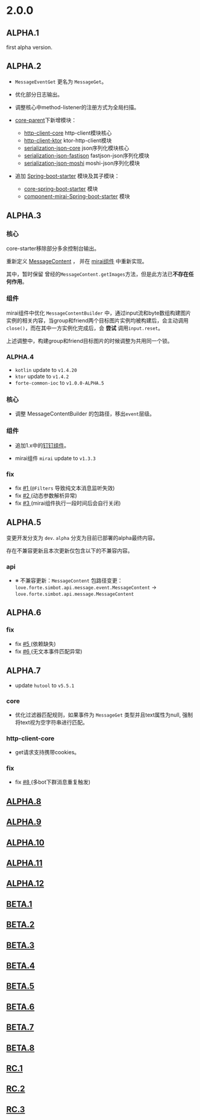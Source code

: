 # 2.0.0
## ALPHA.1
first alpha version.


## ALPHA.2
- `MessageEventGet` 更名为 `MessageGet`。

- 优化部分日志输出。
- 调整核心中method-listener的注册方式为全局扫描。

- [core-parent](./core-parent)下新增模块：
    - [http-client-core](./http/client-core) http-client模块核心
    - [http-client-ktor](./http/client-ktor) ktor-http-client模块
    - [serialization-json-core](./serialization/json-core) json序列化模块核心
    - [serialization-json-fastjson](./serialization/json-fastjson) fastjson-json序列化模块
    - [serialization-json-moshi](./serialization/json-moshi) moshi-json序列化模块

- 追加 [Spring-boot-starter](./spring-boot-starter) 模块及其子模块：
    - [core-spring-boot-starter](./spring-boot-starter/core-spring-boot-starter) 模块
    - [component-mirai-Spring-boot-starter](./spring-boot-starter/component-mirai-spring-boot-starter) 模块


## ALPHA.3

### 核心

core-starter移除部分多余控制台输出。

重新定义 [MessageContent](./core-parent/api/src/main/java/love/forte/simbot/api/message/MessageContent.kt) ，
并在 [mirai组件](./component/component-mirai) 中重新实现。 

其中，暂时保留 曾经的`MessageContent.getImages`方法，但是此方法已**不存在任何作用**。

### 组件

mirai组件中优化 `MessageContentBuilder` 中，通过input流和byte数组构建图片实例的相关内容，当group和friend两个目标图片实例均被构建后，会主动调用`close()`，而在其中一方实例化完成后，会 **尝试** 调用`input.reset`。
 
上述调整中，构建group和friend目标图片的时候调整为共用同一个锁。 



### ALPHA.4

- `kotlin` update to `v1.4.20`
- `ktor` update to `v1.4.2`
- `forte-common-ioc` to `v1.0.0-ALPHA.5`

### 核心

- 调整 MessageContentBuilder 的包路径，移出`event`层级。

### 组件

- 追加1.x中的[钉钉组件](./component/component-ding)。

- mirai组件 `mirai` update to `v1.3.3`


### fix

- fix [#1 ](https://github.com/ForteScarlet/simpler-robot/issues/1) (`@Filters` 导致纯文本消息监听失效)
- fix [#2 ](https://github.com/ForteScarlet/simpler-robot/issues/2) (动态参数解析异常)
- fix [#3 ](https://github.com/ForteScarlet/simpler-robot/issues/3) (mirai组件执行一段时间后会自行关闭)


## ALPHA.5

变更开发分支为 `dev`.
`alpha` 分支为目前已部署的alpha最终内容。


存在不兼容更新且本次更新仅包含以下的不兼容内容。
### api
- ※ 不兼容更新：`MessageContent` 包路径变更：`love.forte.simbot.api.message.event.MessageContent` -> `love.forte.simbot.api.message.MessageContent`


## ALPHA.6

### fix
- fix [#5 ](https://github.com/ForteScarlet/simpler-robot/issues/5) (依赖缺失)
- fix [#6 ](https://github.com/ForteScarlet/simpler-robot/issues/6) (无文本事件匹配异常)



## ALPHA.7

- update `hutool` to `v5.5.1`

### core
- 优化过滤器匹配规则，如果事件为 `MessageGet` 类型并且text属性为null, 强制将text视为空字符串进行匹配。

### http-client-core
- get请求支持携带cookies。

### fix 
- fix [#8 ](https://github.com/ForteScarlet/simpler-robot/issues/8) (多bot下群消息重复触发)


## [ALPHA.8](https://github.com/ForteScarlet/simpler-robot/releases/tag/v2.0.0-ALPHA.8)

## [ALPHA.9](https://github.com/ForteScarlet/simpler-robot/releases/tag/v2.0.0-ALPHA.9)

## [ALPHA.10](https://github.com/ForteScarlet/simpler-robot/releases/tag/v2.0.0-ALPHA.10)

## [ALPHA.11](https://github.com/ForteScarlet/simpler-robot/releases/tag/v2.0.0-ALPHA.11)

## [ALPHA.12](https://github.com/ForteScarlet/simpler-robot/releases/tag/v2.0.0-ALPHA.12)

## [BETA.1](https://github.com/ForteScarlet/simpler-robot/releases/tag/v2.0.0-BETA.1)

## [BETA.2](https://github.com/ForteScarlet/simpler-robot/releases/tag/v2.0.0-BETA.2)

## [BETA.3](https://github.com/ForteScarlet/simpler-robot/releases/tag/v2.0.0-BETA.3)

## [BETA.4](https://github.com/ForteScarlet/simpler-robot/releases/tag/v2.0.0-BETA.4)

## [BETA.5](https://github.com/ForteScarlet/simpler-robot/releases/tag/v2.0.0-BETA.5)

## [BETA.6](https://github.com/ForteScarlet/simpler-robot/releases/tag/v2.0.0-BETA.6)

## [BETA.7](https://github.com/ForteScarlet/simpler-robot/releases/tag/v2.0.0-BETA.7)

## [BETA.8](https://github.com/ForteScarlet/simpler-robot/releases/tag/v2.0.0-BETA.8)

## [RC.1](https://github.com/ForteScarlet/simpler-robot/releases/tag/v2.0.0-RC.1)

## [RC.2](https://github.com/ForteScarlet/simpler-robot/releases/tag/v2.0.0-RC.2)

## [RC.3](https://github.com/ForteScarlet/simpler-robot/releases/tag/v2.0.0-RC.3)


